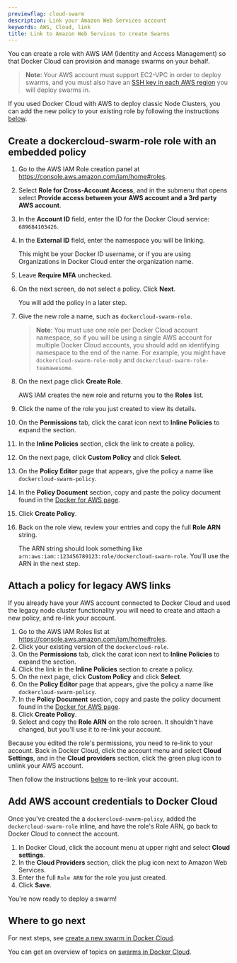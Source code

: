 ```yaml
---
previewflag: cloud-swarm
description: Link your Amazon Web Services account
keywords: AWS, Cloud, link
title: Link to Amazon Web Services to create Swarms
---
```


You can create a role with AWS IAM (Identity and Access Management) so that
Docker Cloud can provision and manage swarms on your behalf.

> **Note**: Your AWS account must support EC2-VPC in order to deploy swarms, and
you must also have an [SSH key in each AWS region](https://docs.aws.amazon.com/AWSEC2/latest/UserGuide/ec2-key-pairs.html)
you will deploy swarms in.

If you used Docker Cloud with AWS to deploy classic Node Clusters, you can add
the new policy to your existing role by following the instructions
[below](#attach-a-policy-for-legacy-aws-links).

## Create a dockercloud-swarm-role role with an embedded policy

1.  Go to the AWS IAM Role creation panel at  <a href="https://console.aws.amazon.com/iam/home#roles">https://console.aws.amazon.com/iam/home#roles</a>.

2.  Select **Role for Cross-Account Access**, and in the submenu that opens select **Provide access between your AWS account and a 3rd party AWS account**.

3.  In the **Account ID** field, enter the ID for the Docker Cloud service: `689684103426`.
4.  In the **External ID** field, enter the namespace you will be linking.

    This might be your Docker ID username, or if you are using Organizations in Docker Cloud enter the organization name.

5.  Leave **Require MFA** unchecked.

6.  On the next screen, do not select a policy. Click **Next**.

    You will add the policy in a later step.

7.  Give the new role a name, such as `dockercloud-swarm-role`.

    > **Note**: You must use one role per Docker Cloud account namespace, so if
    you will be using a single AWS account for multiple Docker Cloud accounts,
    you should add an identifying namespace to the end of the name. For example,
    you might have `dockercloud-swarm-role-moby` and
    `dockercloud-swarm-role-teamawesome`.

8.  On the next page click **Create Role**.

    AWS IAM creates the new role and returns you to the **Roles** list.

9. Click the name of the role you just created to view its details.
10. On the **Permissions** tab, click the carat icon next to **Inline Policies** to expand the section.
11. In the **Inline Policies** section, click the link to create a policy.
12. On the next page, click **Custom Policy** and click **Select**.
13. On the **Policy Editor** page that appears, give the policy a name like `dockercloud-swarm-policy`.
14. In the **Policy Document** section, copy and paste the policy document found in the [Docker for AWS page](/docker-for-aws/iam-permissions/).
15. Click **Create Policy**.
16. Back on the role view, review your entries and copy the full **Role ARN** string.

    The ARN string should look something like `arn:aws:iam::123456789123:role/dockercloud-swarm-role`. You'll use the ARN in the next step.

## Attach a policy for legacy AWS links

If you already have your AWS account connected to Docker Cloud and used the legacy node cluster functionality you will need to create and attach a new policy, and re-link your account.

1. Go to the AWS IAM Roles list at  <a href="https://console.aws.amazon.com/iam/home#roles">https://console.aws.amazon.com/iam/home#roles</a>.
2. Click your existing version of the `dockercloud-role`.
3. On the **Permissions** tab, click the carat icon next to **Inline Policies** to expand the section.
4. Click the link in the **Inline Policies** section to create a policy.
5. On the next page, click **Custom Policy** and click **Select**.
6. On the **Policy Editor** page that appears, give the policy a name like `dockercloud-swarm-policy`.
7. In the **Policy Document** section, copy and paste the policy document found in the [Docker for AWS page](/docker-for-aws/iam-permissions/).
8. Click **Create Policy**.
9. Select and copy the **Role ARN** on the role screen.
    It shouldn't have changed, but you'll use it to re-link your account.

Because you edited the role's permissions, you need to re-link to your account.
Back in Docker Cloud, click the account menu and select **Cloud Settings**, and
in the **Cloud providers** section, click the green plug icon to unlink your AWS
account.

Then follow the instructions [below](#add-aws-account-credentials-to-docker-cloud) to re-link your account.

## Add AWS account credentials to Docker Cloud

Once you've created the a `dockercloud-swarm-policy`, added the
`dockercloud-swarm-role` inline, and have the role's Role ARN, go back to Docker
Cloud to connect the account.

1. In Docker Cloud, click the account menu at upper right and select **Cloud settings**.
2. In the **Cloud Providers** section, click the plug icon next to Amazon Web Services.
3. Enter the full `Role ARN` for the role you just created.
4. Click **Save**.

You're now ready to deploy a swarm!

## Where to go next

For next steps, see [create a new swarm in Docker Cloud](create-cloud-swarm.md).

You can get an overview of topics on [swarms in Docker Cloud](index.md).

<!-- TODO: Commenting out until this replaces the existing ../infrastructure/link-aws file.

## What's next?

You're ready to start using AWS as the infrastructure provider for swarms in
Docker Cloud! If you came here from the tutorial, click here to [continue the tutorial and deploy your first node](/docker-cloud/getting-started/your_first_node.md).-->
